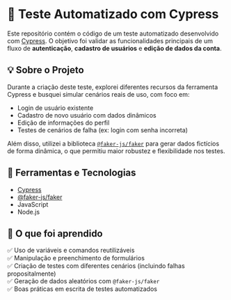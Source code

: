 # 🧪 Teste Automatizado com Cypress

Este repositório contém o código de um teste automatizado desenvolvido com [Cypress](https://www.cypress.io/). O objetivo foi validar as funcionalidades principais de um fluxo de **autenticação**, **cadastro de usuários** e **edição de dados da conta**.

## 💡 Sobre o Projeto

Durante a criação deste teste, explorei diferentes recursos da ferramenta Cypress e busquei simular cenários reais de uso, com foco em:

- Login de usuário existente
- Cadastro de novo usuário com dados dinâmicos
- Edição de informações do perfil
- Testes de cenários de falha (ex: login com senha incorreta)

Além disso, utilizei a biblioteca [`@faker-js/faker`](https://www.npmjs.com/package/@faker-js/faker) para gerar dados fictícios de forma dinâmica, o que permitiu maior robustez e flexibilidade nos testes.

## 🔧 Ferramentas e Tecnologias

- [Cypress](https://www.cypress.io/)
- [@faker-js/faker](https://www.npmjs.com/package/@faker-js/faker)
- JavaScript
- Node.js

## 🧰 O que foi aprendido

✅ Uso de variáveis e comandos reutilizáveis  
✅ Manipulação e preenchimento de formulários  
✅ Criação de testes com diferentes cenários (incluindo falhas propositalmente)  
✅ Geração de dados aleatórios com `@faker-js/faker`  
✅ Boas práticas em escrita de testes automatizados


